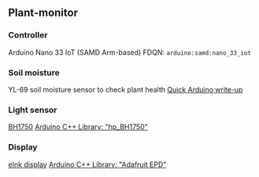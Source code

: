 ## Plant-monitor

### Controller
Arduino Nano 33 IoT (SAMD Arm-based)
FDQN: `arduino:samd:nano_33_iot`

### Soil moisture
YL-69 soil moisture sensor to check plant health
[Quick Arduino write-up](https://create.arduino.cc/projecthub/nekhbet/using-the-yl-39-yl-69-soil-humidity-sensor-with-arduino-968268)

### Light sensor
[BH1750](https://www.adafruit.com/product/4681)
[Arduino C++ Library: "hp_BH1750"](https://github.com/Starmbi/hp_BH1750)

### Display
[eInk display](https://www.adafruit.com/product/4086)
[Arduino C++ Library: "Adafruit EPD"](https://github.com/adafruit/Adafruit_EPD)